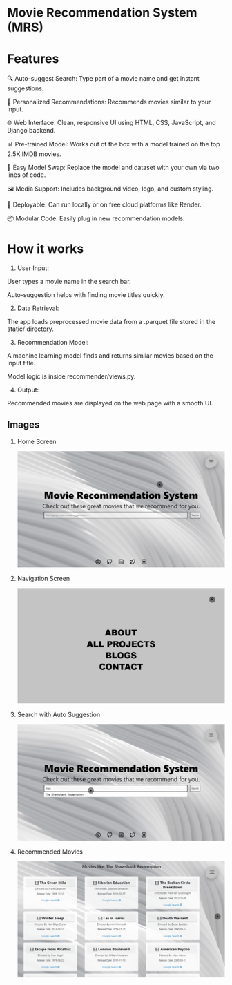 # Movie Recommendation System (MRS)

# Features

🔍 Auto-suggest Search: Type part of a movie name and get instant suggestions.

🎯 Personalized Recommendations: Recommends movies similar to your input.

🌐 Web Interface: Clean, responsive UI using HTML, CSS, JavaScript, and Django backend.

📊 Pre-trained Model: Works out of the box with a model trained on the top 2.5K IMDB movies.

📁 Easy Model Swap: Replace the model and dataset with your own via two lines of code.

🖼️ Media Support: Includes background video, logo, and custom styling.

🚀 Deployable: Can run locally or on free cloud platforms like Render.

📦 Modular Code: Easily plug in new recommendation models.

# How it works

1. User Input:

User types a movie name in the search bar.

Auto-suggestion helps with finding movie titles quickly.

2. Data Retrieval:

The app loads preprocessed movie data from a .parquet file stored in the static/ directory.

3. Recommendation Model:

A machine learning model finds and returns similar movies based on the input title.

Model logic is inside recommender/views.py.

4. Output:

Recommended movies are displayed on the web page with a smooth UI.

## Images

   1. Home Screen

      <img src="static/images/ss1.png" alt="Home Screen" />

   2. Navigation Screen

      <img src="static/images/ss2.png" alt="Navigation Screen" />

   3. Search with Auto Suggestion

      <img src="static/images/ss3.png" alt="Search Functionality" />

   4. Recommended Movies

      <img src="static/images/ss4.png" alt="Movie Recommended Results" />


